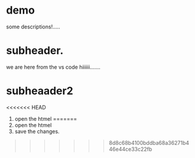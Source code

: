 # demo


some descriptions!.....

# subheader.
we are here from the vs code
hiiiiii.......
# subheaader2
<<<<<<< HEAD
1. open the htmel
=======
1. open the htmel
2. save the changes.
>>>>>>> 8d8c68b4100bddba68a36271b446e44ce33c22fb

